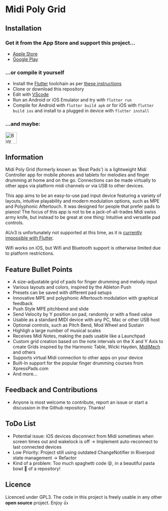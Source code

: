 # Midi Poly Grid

## Installation

### Get it from the App Store and support this project...

- [Apple Store](https://apps.apple.com/us/app/beat-pads/id1633882803)
- [Google Play](https://play.google.com/store/apps/details?id=io.anzio.beat_pads&hl=en_AU&gl=US&pli=1)

### ...or compile it yourself

- Install the [Flutter](https://flutter.dev/) toolchain as per [these instructions](https://docs.flutter.dev/get-started/install)
- Clone or download this repository
- Edit with [VScode](https://code.visualstudio.com/)
- Run an Android or iOS Emulator and try with `flutter run`
- Compile for Android with `flutter build apk` or for iOS with `flutter build ios` and install to a plugged in device with `flutter install`

### ...and maybe:

<a href='https://ko-fi.com/S6S8SP865' target='_blank'><img height='36' style='border:0px;height:36px;' src='https://storage.ko-fi.com/cdn/kofi4.png?v=3' border='0' alt='Buy Me a Coffee at ko-fi.com' /></a>

## Information

Midi Poly Grid (formerly known as 'Beat Pads') is a lightweight Midi Controller app for mobile phones and tablets for melodies and finger drumming at home and on the go. Connections can be made virtually to other apps via platform midi channels or via USB to other devices.

This app aims to be an easy-to-use pad input device featuring a variety of layouts, intuitive playability and modern modulation options, such as MPE and Polyphonic Aftertouch. It was designed for people that prefer pads to pianos! The focus of this app is not to be a jack-of-all-trades Midi swiss army knife, but instead to be great at one thing: Intuitive and versatile pad controls.

AUv3 is unfortunately not supported at this time, as it is [currently impossible with Flutter](https://github.com/flutter/flutter/issues/16092).

Wifi works on iOS, but Wifi and Bluetooth support is otherwise limited due to platform restrictions.

## Feature Bullet Points

- A size-adjustable grid of pads for finger drumming and melody input
- Various layouts and colors, inspired by the Ableton Push
- Presets can be saved with different pad setups
- Innovative MPE and polyphonic Aftertouch modulation with graphical feedback
- Push Style MPE pitchbend and slide
- Send Velocity by Y position on pad, randomly or with a fixed value
- Usable as a standard MIDI device with any PC, Mac or other USB host
- Optional controls, such as Pitch Bend, Mod Wheel and Sustain
- Highligh a large number of musical scales
- Receives Midi Notes, making the pads usable like a Launchpad
- Custom grid creation based on the note intervals on the X and Y Axis to create Grids inspired by the Harmonic Table, Wicki Hayden, [MidiMech](https://github.com/flipcoder/midimech) and others
- Supports virtual Midi connection to other apps on your device
- Built-In support for the popular finger drumming courses from XpressPads.com
- And more...

## Feedback and Contributions

- Anyone is most welcome to contribute, report an issue or start a discussion in the Github repository. Thanks!

## ToDo List

- Potential issue: iOS devices disconnect from Midi sometimes when screen times out and wakelock is off -> Implement auto-reconnect to last connected devices
- Low Priority: Project still using outdated ChangeNotifier in Riverpod state management -> Refactor
- Kind of a problem: Too much spaghetti code 😝, in a beautiful pasta bowl 🍝 of a repository!

## Licence

Licenced under GPL3. The code in this project is freely usable in any other **open source** project. Enjoy 👍
